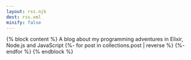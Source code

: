 ```yaml
---
layout: rss.njk
dest: rss.xml
minify: false
---
```

{% block content %}<?xml version="1.0" encoding="UTF-8" ?>
<rss version="2.0">
  <channel>
    <title>Christian Fei's Blog</title>
    <link><![CDATA[https://cri.dev]]></link>
    <description>A blog about my programming adventures in Elixir, Node.js and JavaScript</description>
    {%- for post in collections.post | reverse %}
    <item>
      <title><![CDATA[{{ post.data.title }}]]></title>
      <link><![CDATA[{{ post.url | withDomain }}]]></link>
      <description><![CDATA[{{post.text}}]]></description>
    </item>
    {%- endfor %}
  </channel>
</rss>{% endblock %}
